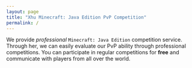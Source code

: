 ```yaml
---
layout: page
title: "Xhu Minecraft: Java Edition PvP Competition"
permalink: /
---
```


We provide *professional* `Minecraft: Java Edition` competition service. Through her, we can easily evaluate our PvP ability through professional competitions. You can participate in regular competitions for **free** and communicate with players from all over the world.

